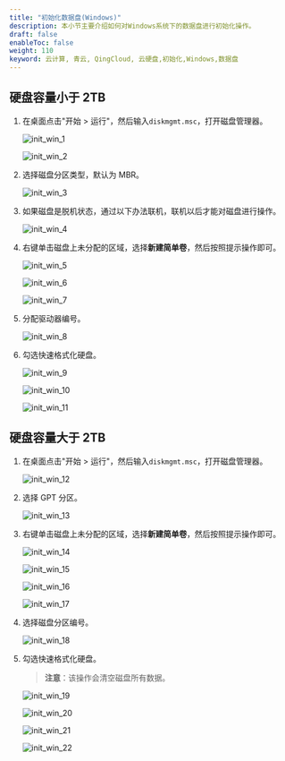 ```yaml
---
title: "初始化数据盘(Windows)"
description: 本小节主要介绍如何对Windows系统下的数据盘进行初始化操作。
draft: false
enableToc: false
weight: 110
keyword: 云计算, 青云, QingCloud, 云硬盘,初始化,Windows,数据盘
---
```


##  硬盘容量小于 2TB

1. 在桌面点击"开始 > 运行"，然后输入`diskmgmt.msc`，打开磁盘管理器。

   ![init_win_1](/storage/disk/_images/init_win_1.png)

   ![init_win_2](/storage/disk/_images/init_win_2.png)

2. 选择磁盘分区类型，默认为 MBR。

   ![init_win_3](/storage/disk/_images/init_win_3.png)

3. 如果磁盘是脱机状态，通过以下办法联机，联机以后才能对磁盘进行操作。

   ![init_win_4](/storage/disk/_images/init_win_4.png)

4. 右键单击磁盘上未分配的区域，选择**新建简单卷**，然后按照提示操作即可。

   ![init_win_5](/storage/disk/_images/init_win_5.png)

   ![init_win_6](/storage/disk/_images/init_win_6.png)

   ![init_win_7](/storage/disk/_images/init_win_7.png)

5. 分配驱动器编号。

   ![init_win_8](/storage/disk/_images/init_win_8.png)

6. 勾选快速格式化硬盘。

   ![init_win_9](/storage/disk/_images/init_win_9.png)

   ![init_win_10](/storage/disk/_images/init_win_10.png)

   ![init_win_11](/storage/disk/_images/init_win_11.png)

##  硬盘容量大于 2TB

1. 在桌面点击"开始 > 运行"，然后输入`diskmgmt.msc`，打开磁盘管理器。

   ![init_win_12](/storage/disk/_images/init_win_12.png)

2. 选择 GPT 分区。

   ![init_win_13](/storage/disk/_images/init_win_13.png)

3. 右键单击磁盘上未分配的区域，选择**新建简单卷**，然后按照提示操作即可。

   ![init_win_14](/storage/disk/_images/init_win_14.png)

   ![init_win_15](/storage/disk/_images/init_win_15.png)

   ![init_win_16](/storage/disk/_images/init_win_16.png)

   ![init_win_17](/storage/disk/_images/init_win_17.png)

4. 选择磁盘分区编号。

   ![init_win_18](/storage/disk/_images/init_win_18.png)

5. 勾选快速格式化硬盘。

   > **注意**：该操作会清空磁盘所有数据。

   ![init_win_19](/storage/disk/_images/init_win_19.png)

   ![init_win_20](/storage/disk/_images/init_win_20.png)

   ![init_win_21](/storage/disk/_images/init_win_21.png)

   ![init_win_22](/storage/disk/_images/init_win_22.png)

